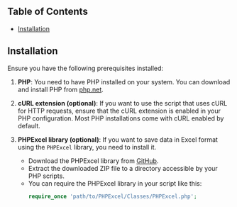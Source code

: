 ## Table of Contents

- [Installation](#installation)

## Installation

Ensure you have the following prerequisites installed:

1. **PHP**: You need to have PHP installed on your system. You can download and install PHP from [php.net](https://www.php.net/downloads.php).

2. **cURL extension (optional)**: If you want to use the script that uses cURL for HTTP requests, ensure that the cURL extension is enabled in your PHP configuration. Most PHP installations come with cURL enabled by default.

3. **PHPExcel library (optional)**: If you want to save data in Excel format using the `PHPExcel` library, you need to install it.
   - Download the PHPExcel library from [GitHub](https://github.com/PHPOffice/PHPExcel).
   - Extract the downloaded ZIP file to a directory accessible by your PHP scripts.
   - You can require the PHPExcel library in your script like this:
     ```php
     require_once 'path/to/PHPExcel/Classes/PHPExcel.php';
     ```
